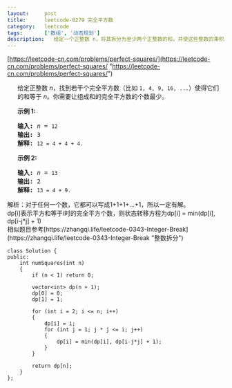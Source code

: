 ```yaml
---
layout:     post
title:      leetcode-0279 完全平方数 
category:   leetcode
tags:       ['数组', '动态规划']
description:   给定一个正整数 n，将其拆分为至少两个正整数的和，并使这些整数的乘积最大化。 返回你可以获得的最大乘积。
---
```

[https://leetcode-cn.com/problems/perfect-squares/](https://leetcode-cn.com/problems/perfect-squares/ "https://leetcode-cn.com/problems/perfect-squares/")

<ul>
<div class="notranslate"><p>给定正整数&nbsp;<em>n</em>，找到若干个完全平方数（比如&nbsp;<code>1, 4, 9, 16, ...</code>）使得它们的和等于<em> n</em>。你需要让组成和的完全平方数的个数最少。</p>

<p><strong>示例&nbsp;1:</strong></p>

<pre><strong>输入:</strong> <em>n</em> = <code>12</code>
<strong>输出:</strong> 3 
<strong>解释: </strong><code>12 = 4 + 4 + 4.</code></pre>

<p><strong>示例 2:</strong></p>

<pre><strong>输入:</strong> <em>n</em> = <code>13</code>
<strong>输出:</strong> 2
<strong>解释: </strong><code>13 = 4 + 9.</code></pre>
</div>
</ul>

</ul>
解析：对于任何一个数，它都可以写成1+1+1+...+1，所以一定有解。
</br>dp[i]表示平方和等于i时的完全平方个数，则状态转移方程为dp[i] = min(dp[i], dp[i-j*j] + 1)
</br>相似题目参考[https://zhangqi.life/leetcode-0343-Integer-Break](https://zhangqi.life/leetcode-0343-Integer-Break "整数拆分")
</ul>

	class Solution {
	public:
	    int numSquares(int n)
	    {
	        if (n < 1) return 0;
	        
	        vector<int> dp(n + 1);
	        dp[0] = 0;
	        dp[1] = 1;
	        
	        for (int i = 2; i <= n; i++)
	        {
	            dp[i] = i;
	            for (int j = 1; j * j <= i; j++)
	            {
	                dp[i] = min(dp[i], dp[i-j*j] + 1);
	            }
	        }
	        
	        return dp[n];
	    }
	};
